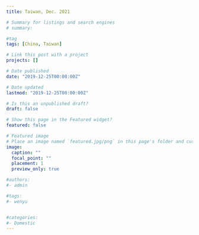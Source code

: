 ```yaml
---
title: Taiwan, Dec. 2021

# Summary for listings and search engines
# summary: 

#tag
tags: [China, Taiwan]

# Link this post with a project
projects: []

# Date published
date: "2019-12-25T00:00:00Z"

# Date updated
lastmod: "2019-12-25T00:00:00Z"

# Is this an unpublished draft?
draft: false

# Show this page in the Featured widget?
featured: false

# Featured image
# Place an image named `featured.jpg/png` in this page's folder and customize its options here.
image:
  caption: ""
  focal_point: ""
  placement: 1
  preview_only: true

#authors:
#- admin

#tags:
#- wenyu


#categories:
#- Domestic
---
```




